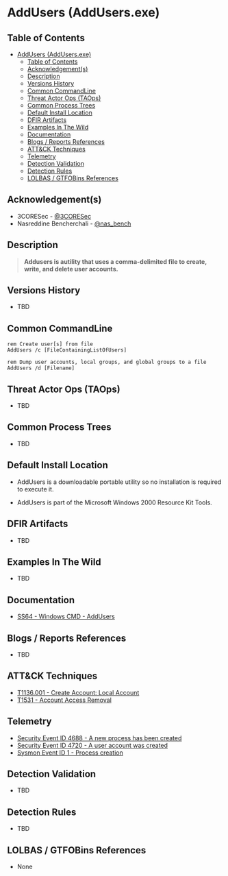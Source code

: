 # AddUsers (AddUsers.exe)

## Table of Contents

- [AddUsers (AddUsers.exe)](#addusers-addusersexe)
  - [Table of Contents](#table-of-contents)
  - [Acknowledgement(s)](#acknowledgements)
  - [Description](#description)
  - [Versions History](#versions-history)
  - [Common CommandLine](#common-commandline)
  - [Threat Actor Ops (TAOps)](#threat-actor-ops-taops)
  - [Common Process Trees](#common-process-trees)
  - [Default Install Location](#default-install-location)
  - [DFIR Artifacts](#dfir-artifacts)
  - [Examples In The Wild](#examples-in-the-wild)
  - [Documentation](#documentation)
  - [Blogs / Reports References](#blogs--reports-references)
  - [ATT&CK Techniques](#attck-techniques)
  - [Telemetry](#telemetry)
  - [Detection Validation](#detection-validation)
  - [Detection Rules](#detection-rules)
  - [LOLBAS / GTFOBins References](#lolbas--gtfobins-references)

## Acknowledgement(s)

- 3CORESec - [@3CORESec](https://twitter.com/3CORESec)
- Nasreddine Bencherchali - [@nas_bench](https://twitter.com/nas_bench)

## Description

> **Addusers is autility that uses a comma-delimited file to create, write, and delete user accounts.**

## Versions History

- TBD

## Common CommandLine

```batch
rem Create user[s] from file
AddUsers /c [FileContainingListOfUsers]

rem Dump user accounts, local groups, and global groups to a file
AddUsers /d [Filename]
```

## Threat Actor Ops (TAOps)

- TBD

## Common Process Trees

- TBD

## Default Install Location

- AddUsers is a downloadable portable utility so no installation is required to execute it.

- AddUsers is part of the Microsoft Windows 2000 Resource Kit Tools.

## DFIR Artifacts

- TBD

## Examples In The Wild

- TBD

## Documentation

- [SS64 - Windows CMD - AddUsers](https://ss64.com/nt/addusers.html)

## Blogs / Reports References

- TBD

## ATT&CK Techniques

- [T1136.001 - Create Account: Local Account](https://attack.mitre.org/techniques/T1136/001/)
- [T1531 - Account Access Removal](https://attack.mitre.org/techniques/T1531/)

## Telemetry

- [Security Event ID 4688 - A new process has been created](https://www.ultimatewindowssecurity.com/securitylog/encyclopedia/event.aspx?eventID=4688)
- [Security Event ID 4720 - A user account was created](https://www.ultimatewindowssecurity.com/securitylog/encyclopedia/event.aspx?eventid=4720)
- [Sysmon Event ID 1 - Process creation](https://www.ultimatewindowssecurity.com/securitylog/encyclopedia/event.aspx?eventid=90001)

## Detection Validation

- TBD

## Detection Rules

- TBD

## LOLBAS / GTFOBins References

- None

